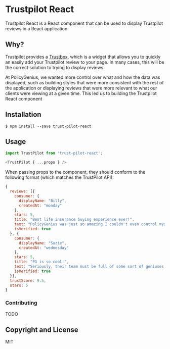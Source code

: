 # Trustpilot React

Trustpilot React is a React component that can be used to display Trustpilot reviews in a React application.

## Why?

Trustpilot provides a [Trustbox](http://apps.trustpilot.com/trustboxes/), which is a widget that allows you to quickly an easily add your Trustpilot review to your page. In many cases, this will be the correct solution to trying to display reviews.

At PolicyGenius, we wanted more control over what and how the data was displayed, such as building styles that were more consistent with the rest of the application or displaying reviews that were more relevant to what our clients were viewing at a given time. This led us to building the Trustpilot React component

## Installation

`$ npm install --save trust-pilot-react`

## Usage

```javascript
import TrustPilot from 'trust-pilot-react';

<TrustPilot { ...props } />
```

When passing props to the component, they should conform to the following format (which matches the TrustPilot API):

```javascript
{
  reviews: [{
    consumer: {
      displayName: "Billy", 
      createdAt: "monday"
    },
    stars: 5,
    title: "Best life insurance buying experience ever!",
    text: "PolicyGenius was just so amazing I couldn't even control myself!",
    isVerified: true
  }, {
    consumer: {
      displayName: "Suzie", 
      createdAt: "wednesday"
    },
    stars: 5,
    title: "PG is so cool!",
    text: "Seriously, their team must be full of some sort of geniuses!",
    isVerified: true
  }],
  trustScore: 9.5,
  stars: 5
}
```

### Contributing
TODO

## Copyright and License
MIT
